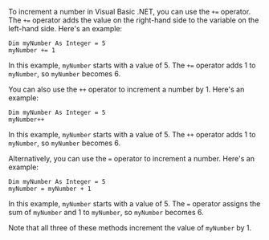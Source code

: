 To increment a number in Visual Basic .NET, you can use the `+=` operator. The `+=` operator adds the value on the right-hand side to the variable on the left-hand side. Here's an example:

```
Dim myNumber As Integer = 5
myNumber += 1
```

In this example, `myNumber` starts with a value of 5. The `+=` operator adds 1 to `myNumber`, so `myNumber` becomes 6.

You can also use the `++` operator to increment a number by 1. Here's an example:

```
Dim myNumber As Integer = 5
myNumber++
```

In this example, `myNumber` starts with a value of 5. The `++` operator adds 1 to `myNumber`, so `myNumber` becomes 6.

Alternatively, you can use the `=` operator to increment a number. Here's an example:

```
Dim myNumber As Integer = 5
myNumber = myNumber + 1
```

In this example, `myNumber` starts with a value of 5. The `=` operator assigns the sum of `myNumber` and 1 to `myNumber`, so `myNumber` becomes 6.

Note that all three of these methods increment the value of `myNumber` by 1.
